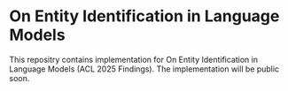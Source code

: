 # On Entity Identification in Language Models
This repositry contains implementation for On Entity Identification in Language Models (ACL 2025 Findings). The implementation will be public soon.
